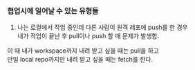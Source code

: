 ### 협업시에 일어날 수 있는 유형들
1. 나는 로컬에서 작업 중인데 다른 사람이 원격 레포에 push를 한 경우     
내가 작업이 끝난 후 pull이나 push 할 때 문제가 발생함.     

이 때 내가 workspace까지 내려 받고 싶을 때는 pull을 하고      
만일 local repo까지만 내려 받고 싶을 때는 fetch를 한다.     

